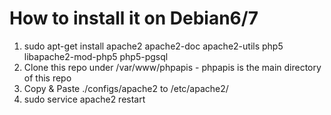 # How to install it on Debian6/7

1. sudo apt-get install apache2 apache2-doc apache2-utils php5 libapache2-mod-php5 php5-pgsql
2. Clone this repo under /var/www/phpapis - phpapis is the main directory of this repo
3. Copy & Paste ./configs/apache2 to /etc/apache2/
4. sudo service apache2 restart
